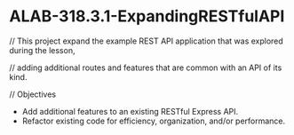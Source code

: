 # ALAB-318.3.1-ExpandingRESTfulAPI

// This project expand the example REST API application that was explored during the lesson, 

// adding additional routes and features that are common with an API of its kind.

// Objectives
- Add additional features to an existing RESTful Express API.
- Refactor existing code for efficiency, organization, and/or performance.
